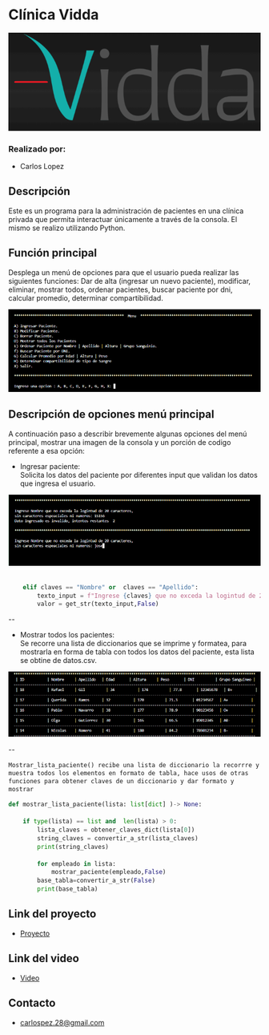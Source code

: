
# Clínica Vidda
![Logo Clinica](img_md/logo_clinica_vidda.png)


### Realizado por:
- Carlos Lopez

## Descripción
Este es un programa para la administración de pacientes en una clínica privada que
permita interactuar únicamente a través de la consola. El mismo se realizo utilizando Python.

## Función principal
Desplega un menú de opciones para que el usuario pueda realizar las siguientes funciones: Dar de alta (ingresar un nuevo paciente), modificar, eliminar, mostrar todos, ordenar pacientes, buscar paciente por dni, calcular promedio, determinar compartibilidad.

![imagen del menu](img_md/menu.png)



## Descripción de opciones menú principal
A continuación paso a describir brevemente algunas opciones del menú principal, mostrar una imagen de la consola y un porción de codigo referente a esa opción:

- Ingresar paciente:     
Solicita los datos del paciente por diferentes input que validan los datos que ingresa el usuario.

![imagen del input](img_md/validaciones.png)
~~~ Python (Lenguaje en el que esta escrito)

    elif claves == "Nombre" or  claves == "Apellido": 
        texto_input = f"Ingrese {claves} que no exceda la logintud de 20 caracteres,\nsin caracteres espeaciales ni numeros: " 
        valor = get_str(texto_input,False)

~~~
--
- Mostrar todos los pacientes:   
Se recorre una lista de diccionarios que se imprime y formatea, para mostrarla en forma de tabla con todos los datos del paciente, esta lista se obtine de datos.csv.

![imagen de una tabla con informacion](img_md/tabla_pacientes.png)

--

    Mostrar_lista_paciente() recibe una lista de diccionario la recorrre y muestra todos los elementos en formato de tabla, hace usos de otras funciones para obtener claves de un diccionario y dar formato y mostrar

~~~ Python (Lenguaje en el que esta escrito)
def mostrar_lista_paciente(lista: list[dict] )-> None:

    if type(lista) == list and  len(lista) > 0:
        lista_claves = obtener_claves_dict(lista[0])
        string_claves = convertir_a_str(lista_claves)
        print(string_claves)

        for empleado in lista:
            mostrar_paciente(empleado,False)
        base_tabla=convertir_a_str(False)                
        print(base_tabla)
~~~

## Link del proyecto
- [Proyecto](https://github.com/carlosgithub1506/PP_PROGRAMACION_I_111_LOPEZ)

## Link del video
- [Video](https://github.com/carlosgithub1506/PP_PROGRAMACION_I_111_LOPEZ)

## Contacto
- carlospez.28@gmail.com